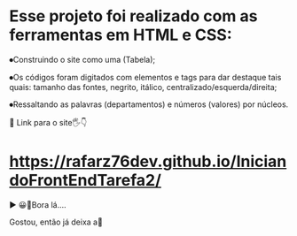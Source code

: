 # Esse projeto foi realizado com as ferramentas em HTML e CSS:

⏺Construindo o site como uma (Tabela);

⏺Os códigos foram digitados com elementos e tags para dar destaque tais quais: tamanho das fontes, negrito, itálico, centralizado/esquerda/direita;

⏺Ressaltando as palavras (departamentos) e números (valores) por núcleos.

💠 Link para o site🖐👇

#  https://rafarz76dev.github.io/IniciandoFrontEndTarefa2/

▶ 😀👀Bora lá....

Gostou, então já deixa a🌟
